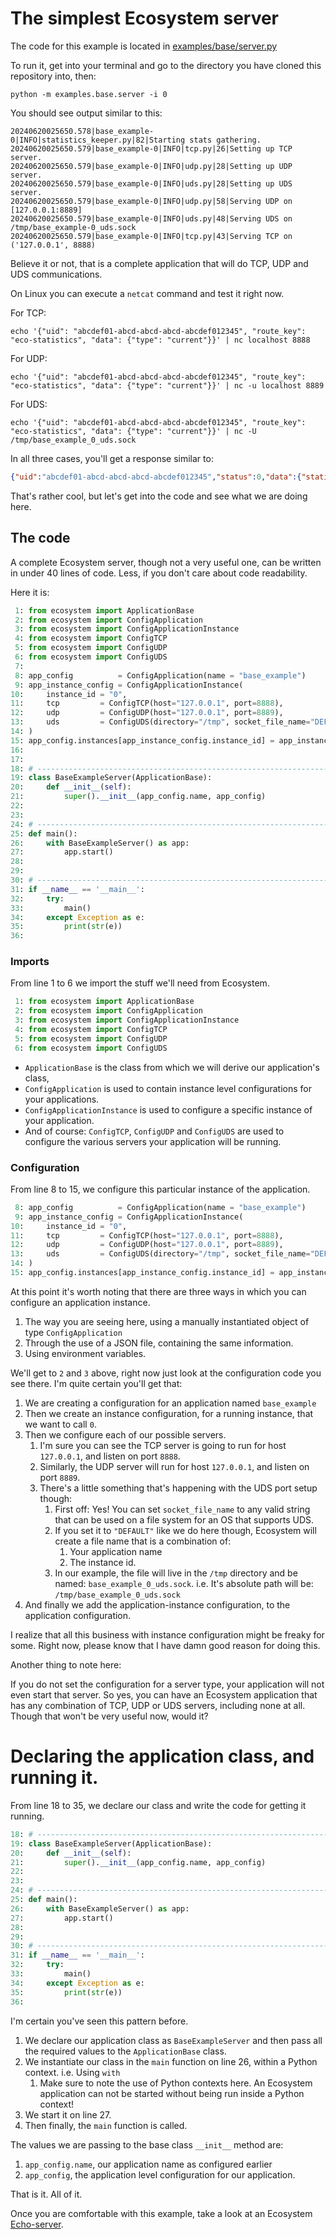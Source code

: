 # The simplest Ecosystem server

The code for this example is located in [examples/base/server.py](../examples/base/server.py)

To run it, get into your terminal and go to the directory you have cloned this repository into, then:

`python -m examples.base.server -i 0`

You should see output similar to this:

```
20240620025650.578|base_example-0|INFO|statistics_keeper.py|82|Starting stats gathering.
20240620025650.579|base_example-0|INFO|tcp.py|26|Setting up TCP server.
20240620025650.579|base_example-0|INFO|udp.py|28|Setting up UDP server.
20240620025650.579|base_example-0|INFO|uds.py|28|Setting up UDS server.
20240620025650.579|base_example-0|INFO|udp.py|58|Serving UDP on [127.0.0.1:8889]
20240620025650.579|base_example-0|INFO|uds.py|48|Serving UDS on /tmp/base_example-0_uds.sock
20240620025650.579|base_example-0|INFO|tcp.py|43|Serving TCP on ('127.0.0.1', 8888)
```
Believe it or not, that is a complete application that will do TCP, UDP and UDS communications.

On Linux you can execute a `netcat` command and test it right now.

For TCP:
```shell
echo '{"uid": "abcdef01-abcd-abcd-abcd-abcdef012345", "route_key": "eco-statistics", "data": {"type": "current"}}' | nc localhost 8888
```

For UDP:
```shell
echo '{"uid": "abcdef01-abcd-abcd-abcd-abcdef012345", "route_key": "eco-statistics", "data": {"type": "current"}}' | nc -u localhost 8889
```

For UDS:
```shell
echo '{"uid": "abcdef01-abcd-abcd-abcd-abcdef012345", "route_key": "eco-statistics", "data": {"type": "current"}}' | nc -U /tmp/base_example_0_uds.sock
```

In all three cases, you'll get a response similar to:

```json
{"uid":"abcdef01-abcd-abcd-abcd-abcdef012345","status":0,"data":{"statistics":{"uptime":1773,"handlers":{"eco-statistics":{"calls":4}}}}}
```

That's rather cool, but let's get into the code and see what we are doing here.

## The code

A complete Ecosystem server, though not a very useful one, can be written in under 40 lines of code. Less, if you don't care about code readability.

Here it is:

```python
 1: from ecosystem import ApplicationBase
 2: from ecosystem import ConfigApplication
 3: from ecosystem import ConfigApplicationInstance
 4: from ecosystem import ConfigTCP
 5: from ecosystem import ConfigUDP
 6: from ecosystem import ConfigUDS
 7: 
 8: app_config          = ConfigApplication(name = "base_example")
 9: app_instance_config = ConfigApplicationInstance(
10:     instance_id = "0",
11:     tcp         = ConfigTCP(host="127.0.0.1", port=8888),
12:     udp         = ConfigUDP(host="127.0.0.1", port=8889),
13:     uds         = ConfigUDS(directory="/tmp", socket_file_name="DEFAULT"),
14: )
15: app_config.instances[app_instance_config.instance_id] = app_instance_config
16: 
17: 
18: # --------------------------------------------------------------------------------
19: class BaseExampleServer(ApplicationBase):
20:     def __init__(self):
21:         super().__init__(app_config.name, app_config)
22: 
23: 
24: # --------------------------------------------------------------------------------
25: def main():
26:     with BaseExampleServer() as app:
27:         app.start()
28: 
29: 
30: # --------------------------------------------------------------------------------
31: if __name__ == '__main__':
32:     try:
33:         main()
34:     except Exception as e:
35:         print(str(e))
36:
```

### Imports
From line 1 to 6 we import the stuff we'll need from Ecosystem.

```python
 1: from ecosystem import ApplicationBase
 2: from ecosystem import ConfigApplication
 3: from ecosystem import ConfigApplicationInstance
 4: from ecosystem import ConfigTCP
 5: from ecosystem import ConfigUDP
 6: from ecosystem import ConfigUDS
```

- `ApplicationBase` is the class from which we will derive our application's class,
- `ConfigApplication` is used to contain instance level configurations for your applications.
- `ConfigApplicationInstance` is used to configure a specific instance of your application.
- And of course: `ConfigTCP`, `ConfigUDP` and `ConfigUDS` are used to configure the various servers your application will be running.

### Configuration
From line 8 to 15, we configure this particular instance of the application.
```python
 8: app_config          = ConfigApplication(name = "base_example")
 9: app_instance_config = ConfigApplicationInstance(
10:     instance_id = "0",
11:     tcp         = ConfigTCP(host="127.0.0.1", port=8888),
12:     udp         = ConfigUDP(host="127.0.0.1", port=8889),
13:     uds         = ConfigUDS(directory="/tmp", socket_file_name="DEFAULT"),
14: )
15: app_config.instances[app_instance_config.instance_id] = app_instance_config
```

At this point it's worth noting that there are three ways in which you can configure an application instance.
1. The way you are seeing here, using a manually instantiated object of type `ConfigApplication`
2. Through the use of a JSON file, containing the same information.
3. Using environment variables.

We'll get to `2` and `3` above, right now just look at the configuration code you see there. I'm quite certain you'll get that:
1. We are creating a configuration for an application named `base_example`
2. Then we create an instance configuration, for a running instance, that we want to call `0`.
3. Then we configure each of our possible servers.
   1. I'm sure you can see the TCP server is going to run for host `127.0.0.1`, and listen on port `8888`.
   2. Similarly, the UDP server will run for host `127.0.0.1`, and listen on port `8889`.
   3. There's a little something that's happening with the UDS port setup though:
      1. First off: Yes! You can set `socket_file_name` to any valid string that can be used on a file system for an OS that supports UDS.
      2. If you set it to `"DEFAULT"` like we do here though, Ecosystem will create a file name that is a combination of:
         1. Your application name
         2. The instance id.
      3. In our example, the file will live in the `/tmp` directory and be named: `base_example_0_uds.sock`. i.e. It's absolute path will be: `/tmp/base_example_0_uds.sock`
4. And finally we add the application-instance configuration, to the application configuration.

I realize that all this business with instance configuration might be freaky for some. Right now, please know that I have damn good reason for doing this.

Another thing to note here:

If you do not set the configuration for a server type, your application will not even start that server.
So yes, you can have an Ecosystem application that has any combination of TCP, UDP or UDS servers, including none at all. Though that won't be very useful now, would it?

# Declaring the application class, and running it.
From line 18 to 35, we declare our class and write the code for getting it running.
```python
18: # --------------------------------------------------------------------------------
19: class BaseExampleServer(ApplicationBase):
20:     def __init__(self):
21:         super().__init__(app_config.name, app_config)
22: 
23: 
24: # --------------------------------------------------------------------------------
25: def main():
26:     with BaseExampleServer() as app:
27:         app.start()
28: 
29: 
30: # --------------------------------------------------------------------------------
31: if __name__ == '__main__':
32:     try:
33:         main()
34:     except Exception as e:
35:         print(str(e))
36:
```

I'm certain you've seen this pattern before.

1. We declare our application class as `BaseExampleServer` and then pass all the required values to the `ApplicationBase` class.
2. We instantiate our class in the `main` function on line 26, within a Python context. i.e. Using `with`
   1. Make sure to note the use of Python contexts here. An Ecosystem application can not be started without being run inside a Python context!
3. We start it on line 27.
4. Then finally, the `main` function is called.

The values we are passing to the base class `__init__` method are:
1. `app_config.name`, our application name as configured earlier
2. `app_config`, the application level configuration for our application.

That is it. All of it.

Once you are comfortable with this example, take a look at an Ecosystem [Echo-server](./example_echo_server.md).
